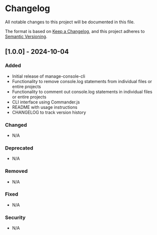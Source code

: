 # Changelog

All notable changes to this project will be documented in this file.

The format is based on [Keep a Changelog](https://keepachangelog.com/en/1.0.0/),
and this project adheres to [Semantic Versioning](https://semver.org/spec/v2.0.0.html).

## [1.0.0] - 2024-10-04

### Added

- Initial release of manage-console-cli
- Functionality to remove console.log statements from individual files or entire projects
- Functionality to comment out console.log statements in individual files or entire projects
- CLI interface using Commander.js
- README with usage instructions
- CHANGELOG to track version history

### Changed

- N/A

### Deprecated

- N/A

### Removed

- N/A

### Fixed

- N/A

### Security

- N/A
